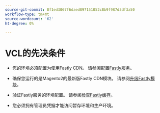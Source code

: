 ```yaml
---
source-git-commit: 8f1ed3067f6daed897151052c8b9f987d3df3a50
workflow-type: tm+mt
source-wordcount: '62'
ht-degree: 0%

---
```

# VCL的先决条件

<!-- Prerequisites section inserted in tutorials for customizing the Fastly service configuration with custom VCL snippets. -->

- 您的环境必须配置为使用Fastly CDN。 请参阅[配置Fastly服务](/help/cloud-guide/cdn/fastly-configuration.md)。

- 确保您运行的是Magento2的最新版Fastly CDN模块。 请参阅[升级Fastly模块](/help/cloud-guide/cdn/fastly-configuration.md#upgrade-fastly-module)。

- 验证Fastly服务的环境配置。 请参阅[检查Fastly缓存](/help/cloud-guide/launch/checklist.md#verify-fastly-caching)。

- 您必须拥有管理员凭据才能访问暂存环境和生产环境。
